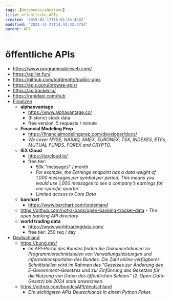 ```yaml
---
tags: [Notebooks/$Notizen]
title: öffentliche APIs
created: '2019-02-17T15:01:44.458Z'
modified: '2021-11-27T14:44:32.475Z'
parent: API
---
```


# öffentliche APIs
- <https://www.programmableweb.com/>
- <https://apilist.fun/>
- <https://github.com/toddmotto/public-apis>
- <https://apis.guru/browse-apis/>
- <https://apitracker.io/>
- <https://rapidapi.com/hub>
- <u>Finanzen</u>
  - **alphanvantage**
    - <https://www.alphavantage.co/>
    - (historic) stock data
    - free version: 5 requests / minute
  - **Financial Modeling Prep**
    - <https://financialmodelingprep.com/developer/docs/>
    - *We cover NYSE, NASAQ, AMEX, EURONEX, TSX, INDEXES, ETFs, MUTUAL FUNDS, FOREX and CRYPTO.*
  - **IEX Cloud**
    - <https://iexcloud.io/>
    - free tier:
      - 50k "messages" / month
      - *For example, the Earnings endpoint has a data weight of 1,000 messages per symbol per period. This means you would use 1,000 messages to see a company’s earnings for one specific quarter.*
      - *Limited access to Core Data*
  - **barchart**
    - <https://www.barchart.com/ondemand>
  - <https://github.com/not-a-bank/open-banking-tracker-data> - *The open banking API directory*
  - **world trading data**
    - <https://www.worldtradingdata.com/>
    - free tier: 250 req / day
- <u>Deutschland</u>
  - <https://bund.dev/>
    - *Im API-Portal des Bundes finden Sie Dokumentationen zu Programmierschnittstellen von Verwaltungsleistungen und Informationsportalen des Bundes. Die Zahl online verfügbarer Schnittstellen wird im Rahmen des "Gesetzes zur Änderung des E-Government-Gesetzes und zur Einführung des Gesetzes für die Nutzung von Daten des öffentlichen Sektors" (2. Open-Data-Gesetz) bis 2024 stark anwachsen.*
  - <https://github.com/bundesAPI/deutschland>
    - *Die wichtigsten APIs Deutschlands in einem Python Paket.*
